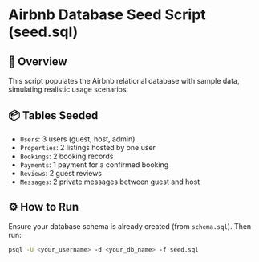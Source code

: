 # Airbnb Database Seed Script (seed.sql)

## 📄 Overview

This script populates the Airbnb relational database with sample data, simulating realistic usage scenarios.

## 📦 Tables Seeded

- `Users`: 3 users (guest, host, admin)
- `Properties`: 2 listings hosted by one user
- `Bookings`: 2 booking records
- `Payments`: 1 payment for a confirmed booking
- `Reviews`: 2 guest reviews
- `Messages`: 2 private messages between guest and host

## ⚙️ How to Run

Ensure your database schema is already created (from `schema.sql`). Then run:

```bash
psql -U <your_username> -d <your_db_name> -f seed.sql

